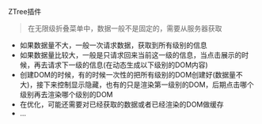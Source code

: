 
ZTree插件

> 在无限级折叠菜单中，数据一般不是固定的，需要从服务器获取
+ 如果数据量不大，一般一次请求数据，获取到所有级别的信息
+ 如果数据量比较大，一般是只请求回来当前这一级的信息，当点击展示的时候，再去请求下一级的信息(在动态生成以下级别的DOM内容)
+ 创建DOM的时候，有的时候一次性的把所有级别的DOM创建好(数据量不大)，接下来控制显示隐藏，也有的只是渲染第一级别的DOM，后期点击哪个级别再去渲染哪个级别的DOM
+ 在优化，可能还需要对已经获取的数据或者已经渲染的DOM做缓存
+ ...